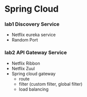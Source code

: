 # Spring Cloud

### lab1 Discovery Service
- Netflix eureka service
- Random Port

### lab2 API Gateway Service
- Netflix Ribbon
- Netflix Zuul
- Spring cloud gateway
  - route
  - filter (custom filter, global filter)
  - load balancing